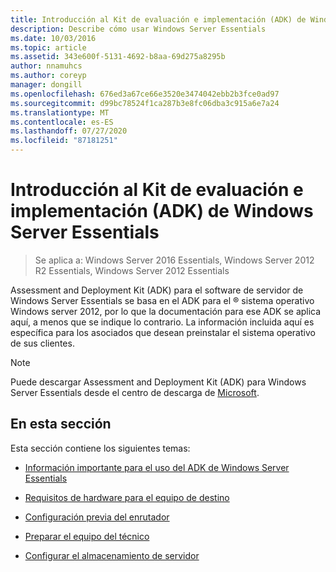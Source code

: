 ```yaml
---
title: Introducción al Kit de evaluación e implementación (ADK) de Windows Server Essentials
description: Describe cómo usar Windows Server Essentials
ms.date: 10/03/2016
ms.topic: article
ms.assetid: 343e600f-5131-4692-b8aa-69d275a8295b
author: nnamuhcs
ms.author: coreyp
manager: dongill
ms.openlocfilehash: 676ed3a67ce66e3520e3474042ebb2b3fce0ad97
ms.sourcegitcommit: d99bc78524f1ca287b3e8fc06dba3c915a6e7a24
ms.translationtype: MT
ms.contentlocale: es-ES
ms.lasthandoff: 07/27/2020
ms.locfileid: "87181251"
---
```

# <a name="getting-started-with-the-windows-server-essentials-adk"></a>Introducción al Kit de evaluación e implementación (ADK) de Windows Server Essentials

>Se aplica a: Windows Server 2016 Essentials, Windows Server 2012 R2 Essentials, Windows Server 2012 Essentials

Assessment and Deployment Kit (ADK) para el software de servidor de Windows Server Essentials se basa en el ADK para el &reg; sistema operativo Windows server 2012, por lo que la documentación para ese ADK se aplica aquí, a menos que se indique lo contrario. La información incluida aquí es específica para los asociados que desean preinstalar el sistema operativo de sus clientes.

> [!NOTE]
>  Puede descargar Assessment and Deployment Kit (ADK) para Windows Server Essentials desde el centro de descarga de [Microsoft](https://www.microsoft.com/download/details.aspx?id=34866).

## <a name="in-this-section"></a>En esta sección
 Esta sección contiene los siguientes temas:


-   [Información importante para el uso del ADK de Windows Server Essentials](Important-Information-for-Using-the-Windows-Server-Essentials-ADK.md)

-   [Requisitos de hardware para el equipo de destino](Hardware-Requirements-for-the-Target-Computer.md)

-   [Configuración previa del enrutador](Preconfiguring-a-Router.md)

-   [Preparar el equipo del técnico](Prepare-the-Technician-Computer.md)

-   [Configurar el almacenamiento de servidor](Configure-Server-Storage.md)

